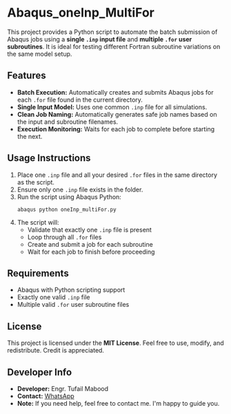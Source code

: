 </head>
<body>
  <h1>Abaqus_oneInp_MultiFor</h1>

  <p>This project provides a Python script to automate the batch submission of Abaqus jobs using a <strong>single <code>.inp</code> input file</strong> and <strong>multiple <code>.for</code> user subroutines</strong>. It is ideal for testing different Fortran subroutine variations on the same model setup.</p>

  <h2>Features</h2>
  <ul>
    <li><strong>Batch Execution:</strong> Automatically creates and submits Abaqus jobs for each <code>.for</code> file found in the current directory.</li>
    <li><strong>Single Input Model:</strong> Uses one common <code>.inp</code> file for all simulations.</li>
    <li><strong>Clean Job Naming:</strong> Automatically generates safe job names based on the input and subroutine filenames.</li>
    <li><strong>Execution Monitoring:</strong> Waits for each job to complete before starting the next.</li>
  </ul>

  <h2>Usage Instructions</h2>
  <ol>
    <li>Place one <code>.inp</code> file and all your desired <code>.for</code> files in the same directory as the script.</li>
    <li>Ensure only one <code>.inp</code> file exists in the folder.</li>
    <li>Run the script using Abaqus Python:
      <pre><code>abaqus python oneInp_multiFor.py</code></pre>
    </li>
    <li>The script will:
      <ul>
        <li>Validate that exactly one <code>.inp</code> file is present</li>
        <li>Loop through all <code>.for</code> files</li>
        <li>Create and submit a job for each subroutine</li>
        <li>Wait for each job to finish before proceeding</li>
      </ul>
    </li>
  </ol>

  <h2>Requirements</h2>
  <ul>
    <li>Abaqus with Python scripting support</li>
    <li>Exactly one valid <code>.inp</code> file</li>
    <li>Multiple valid <code>.for</code> user subroutine files</li>
  </ul>

  <h2>License</h2>
  <p>This project is licensed under the <strong>MIT License</strong>. Feel free to use, modify, and redistribute. Credit is appreciated.</p>

  <h2>Developer Info</h2>
  <ul>
    <li><strong>Developer:</strong> Engr. Tufail Mabood</li>
    <li><strong>Contact:</strong> <a href="https://wa.me/+923440907874">WhatsApp</a></li>
    <li><strong>Note:</strong> If you need help, feel free to contact me. I'm happy to guide you.</li>
  </ul>
</body>

